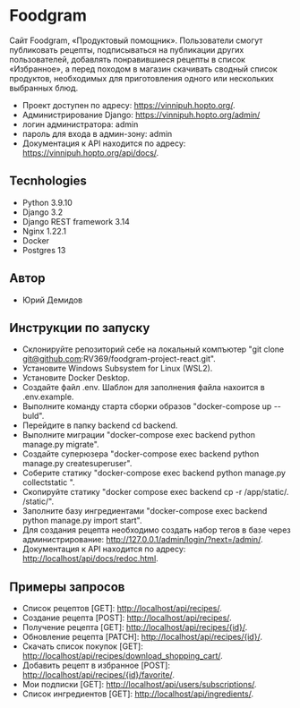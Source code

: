 # Foodgram
Cайт Foodgram, «Продуктовый помощник». Пользователи смогут публиковать рецепты, подписываться на публикации других пользователей, добавлять понравившиеся рецепты в список «Избранное», а перед походом в магазин скачивать сводный список продуктов, необходимых для приготовления одного или нескольких выбранных блюд.
- Проект доступен по адресу: <https://vinnipuh.hopto.org/>.
- Администрирование Django: <https://vinnipuh.hopto.org/admin/>
- логин администратора: admin
- пароль для входа в админ-зону: admin
- Документация к API находится по адресу: <https://vinnipuh.hopto.org/api/docs/>.
## Tecnhologies
- Python 3.9.10
- Django 3.2
- Django REST framework 3.14
- Nginx 1.22.1
- Docker
- Postgres 13
## Автор
- Юрий Демидов
## Инструкции по запуску
- Cклонируйте репозиторий себе на локальный компъютер "git clone git@github.com:RV369/foodgram-project-react.git".
- Установитe Windows Subsystem for Linux (WSL2).
- Установите Docker Desktop.
- Создайте файл .env. Шаблон для заполнения файла нахоится в .env.example.
- Выполните команду старта сборки образов "docker-compose up --buld".
- Перейдите в папку backend cd backend.
- Выполните миграции "docker-compose exec backend python manage.py migrate".
- Создайте суперюзера "docker-compose exec backend python manage.py createsuperuser".
- Соберите статику "docker-compose exec backend python manage.py collectstatic ".
- Скопируйте статику "docker compose exec backend cp -r /app/static/. /static/".
- Заполните базу ингредиентами "docker-compose exec backend python manage.py import start".
- Для создания рецепта необходимо создать набор тегов в базе через администрирование: <http://127.0.0.1/admin/login/?next=/admin/>.
- Документация к API находится по адресу: <http://localhost/api/docs/redoc.html>.
## Примеры запросов
- Список рецептов [GET]: <http://localhost/api/recipes/>.
- Создание рецепта [POST]: <http://localhost/api/recipes/>.
- Получение рецепта [GET]: <http://localhost/api/recipes/{id}/>.
- Обновление рецепта [PATCH]: <http://localhost/api/recipes/{id}/>.
- Скачать список покупок [GET]: <http://localhost/api/recipes/download_shopping_cart/>.
- Добавить рецепт в избранное [POST]: <http://localhost/api/recipes/{id}/favorite/>.
- Мои подписки [GET]: <http://localhost/api/users/subscriptions/>.
- Список ингредиентов [GET]: <http://localhost/api/ingredients/>.
